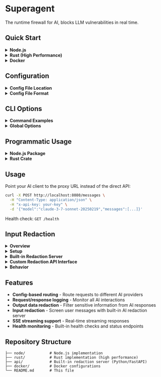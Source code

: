 # Superagent

The runtime firewall for AI, blocks LLM vulnerabilities in real time.

## Quick Start

<details>
<summary><strong>Node.js</strong></summary>

Global installation:
```bash
npm i -g ai-firewall
ai-firewall start
```

Or run locally:
```bash
cd node/
npm install
npm start

# With custom config file
npm start -- --config=/path/to/vibekit.yaml
```
</details>

<details>
<summary><strong>Rust (High Performance)</strong></summary>

Global installation:
```bash
cargo install ai-firewall
ai-firewall start
```

Or build locally:
```bash
cd rust/
cargo build --release
./target/release/ai-firewall start

# With custom config file
./target/release/ai-firewall start --config=/path/to/vibekit.yaml

# With redaction API for input screening
./target/release/ai-firewall start --redaction-api-url=http://localhost:3000/redact
```
</details>

<details>
<summary><strong>Docker</strong></summary>

**Single Container:**
```bash
# Node.js proxy
docker build -f docker/Dockerfile.node -t ai-firewall .
docker run -p 8080:8080 -v ./vibekit.yaml:/app/vibekit.yaml ai-firewall

# Redaction API
docker build -f docker/Dockerfile.api -t ai-firewall-redaction-api .
docker run -p 3000:3000 ai-firewall-redaction-api
```

**Full Stack with Docker Compose:**
```bash
# Start all services (proxy + redaction API)
docker-compose -f docker/docker-compose.yml up -d

# Start specific services
docker-compose -f docker/docker-compose.yml up -d redaction-api
docker-compose -f docker/docker-compose.yml up -d ai-firewall-node

# View logs
docker-compose -f docker/docker-compose.yml logs -f redaction-api
```
</details>

## Configuration

<details>
<summary><strong>Config File Location</strong></summary>

By default, both implementations look for `vibekit.yaml` in the current working directory. You can specify a custom config file path using the `--config` parameter:

```bash
# Node.js
npm start -- --config=/etc/vibekit/vibekit.yaml

# Rust
./target/release/ai-firewall start --config=/etc/vibekit/vibekit.yaml
```
</details>

<details>
<summary><strong>Config File Format</strong></summary>

Edit `vibekit.yaml` to add models and API endpoints:

```yaml
models:
  - model_name: "gpt-4o"
    provider: "openai"
    api_base: "https://api.openai.com"
  
  - model_name: "claude-3-7-sonnet-20250219"
    provider: "anthropic"
    api_base: "https://api.anthropic.com/v1"
```
</details>

## CLI Options

<details>
<summary><strong>Command Examples</strong></summary>

Both Node.js and Rust implementations support the following CLI options:

```bash
# Basic usage
ai-firewall start --port 8080

# With custom config
ai-firewall start --port 8080 --config=/path/to/vibekit.yaml

# With redaction API for input screening
ai-firewall start --redaction-api-url=http://localhost:3000/redact

# Background mode (daemon)
ai-firewall start --daemon

# Server management
ai-firewall stop --port 8080
ai-firewall status --port 8080
```
</details>

<details>
<summary><strong>Global Options</strong></summary>

- `-p, --port <PORT>`: Port to run on (default: 8080)
- `-c, --config <PATH>`: Path to vibekit.yaml file (default: vibekit.yaml)
- `--redaction-api-url <URL>`: URL for redaction API to screen user messages
- `-d, --daemon`: Run in background (start command only)
</details>

## Programmatic Usage

<details>
<summary><strong>Node.js Package</strong></summary>

Install the package:
```bash
npm install ai-firewall
```

Create a server programmatically:
```javascript
import ProxyServer from 'ai-firewall';

const port = 8080;
const configPath = './vibekit.yaml'; // optional, defaults to 'vibekit.yaml'
const redactionApiUrl = 'http://localhost:3000/redact'; // optional
const proxy = new ProxyServer(port, configPath, redactionApiUrl);

// Start the server
await proxy.start();

// Graceful shutdown
process.on('SIGINT', () => {
  proxy.stop();
  process.exit(0);
});
```
</details>

<details>
<summary><strong>Rust Crate</strong></summary>

Add to your `Cargo.toml`:
```toml
[dependencies]
ai-firewall = "0.0.1"
```

Create a server programmatically:
```rust
use ai_firewall::ProxyServer;

#[tokio::main]
async fn main() -> Result<(), Box<dyn std::error::Error>> {
    let port = 8080;
    let config_path = Some("./vibekit.yaml".to_string()); // optional
    let redaction_api_url = Some("http://localhost:3000/redact".to_string()); // optional
    
    let server = ProxyServer::new(port, config_path, redaction_api_url).await?;
    
    // Start the server (this blocks)
    server.start().await?;
    
    Ok(())
}
```
</details>

## Usage

Point your AI client to the proxy URL instead of the direct API:

```bash
curl -X POST http://localhost:8080/messages \
  -H "Content-Type: application/json" \
  -H "x-api-key: your-key" \
  -d '{"model":"claude-3-7-sonnet-20250219","messages":[...]}'
```

Health check: `GET /health`

## Input Redaction

<details>
<summary><strong>Overview</strong></summary>

Superagent Proxy supports optional pre-request redaction by calling an external redaction API to screen user messages before forwarding them to AI providers.
</details>

<details>
<summary><strong>Setup</strong></summary>

Configure the redaction API URL using either:

**Command Line:**
```bash
# Rust
./target/release/ai-firewall start --redaction-api-url=http://localhost:3000/redact

# Node.js (via environment variable)
VIBEKIT_REDACTION_API_URL=http://localhost:3000/redact node src/index.js
```

**Environment Variable:**
```bash
export VIBEKIT_REDACTION_API_URL=http://localhost:3000/redact
ai-firewall start
```
</details>

<details>
<summary><strong>Built-in Redaction Server</strong></summary>

Superagent includes a built-in redaction server powered by a fine-tuned Gemma 3 270M model:

```bash
# Start the redaction server
cd api/
./start.sh

# Start Superagent with redaction enabled
./target/release/ai-firewall start --redaction-api-url=http://localhost:3000/redact
```

The redaction server:
- Uses a fine-tuned Gemma 3 270M GGUF model for efficient inference
- Automatically downloads the model on first run
- Replaces sensitive data with `[REDACTED]`, prompt injections with `[INJECTION]`, and backdoors with `[BACKDOOR]`
- Runs on port 3000 by default
</details>

<details>
<summary><strong>Custom Redaction API Interface</strong></summary>

You can also implement your own redaction API that accepts POST requests with this format:

**Request:**
```json
{
  "prompt": "user's message content"
}
```

**Response:**
```json
{
  "redacted_prompt": "redacted version of the content"
}
```
</details>

<details>
<summary><strong>Behavior</strong></summary>

- **Only user messages** with `role: "user"` are sent for redaction
- **All content types** are supported: simple strings and complex content blocks
- **Graceful fallback**: If redaction fails, the original content is used
- **No impact**: When no redaction URL is provided, requests are processed normally
</details>

## Features

- **Config-based routing** - Route requests to different AI providers
- **Request/response logging** - Monitor all AI interactions
- **Output data redaction** - Filter sensitive information from AI responses  
- **Input redaction** - Screen user messages with built-in AI redaction server
- **SSE streaming support** - Real-time streaming responses
- **Health monitoring** - Built-in health checks and status endpoints

## Repository Structure

```
├── node/           # Node.js implementation
├── rust/           # Rust implementation (high performance)
├── api/            # Built-in redaction server (Python/FastAPI)
├── docker/         # Docker configurations
└── README.md       # This file
```